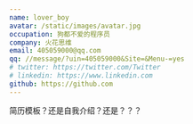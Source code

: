```yaml
---
name: lover_boy
avatar: /static/images/avatar.jpg
occupation: 狗都不爱的程序员
company: 火花思维
email: 405059000@qq.com
qq: //message/?uin=405059000&Site=&Menu-=yes
# twitter: https://twitter.com/Twitter
# linkedin: https://www.linkedin.com
github: https://github.com
---
```


简历模板？还是自我介绍？还是？？？
